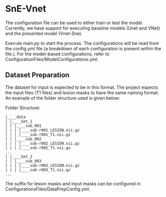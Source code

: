 # SnE-Vnet

The configuration file can be used to either train or test the model. Currently, we have support for executing baseline models (Unet and VNet) and the presented model (Vnet-Sne).

Execute main.py to start the process. The configurations will be read from the config.yml file (a breakdown of each configuration is present within the file.). 
For the model-based configurations, refer to ConfigurationFiles/ModelConfigurations.yml. 

## Dataset Preparation
The dataset for input is expected to be in this format. The project expects the input files (T1 files) and lesion masks to have the same naming format. An example of the folder structure used is given below:

Folder Structure:
```
|____data
| |____Set_1
| | |____sub_001
| | | |____sub-r001_LESION.nii.gz
| | | |____sub-r001_T1.nii.gz
| | |____sub_002
| | | |____sub-r002_LESION.nii.gz
| | | |____sub-r002_T1.nii.gz
...
| |____Set_2
| | |____sub_003
| | | |____sub-r003_LESION.nii.gz
| | | |____sub-r003_T1.nii.gz
...

```

The suffix for lesion masks and input masks can be configured in ConfigurationsFiles/DataPrepConfig.yml.
